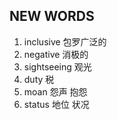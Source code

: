 ## NEW WORDS

1. inclusive 包罗广泛的
2. negative 消极的
3. sightseeing 观光
4. duty 税
5. moan 怨声 抱怨
6. status 地位 状况
